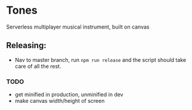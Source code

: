 # Tones

Serverless multiplayer musical instrument, built on canvas

## Releasing:
* Nav to master branch, run `npm run release` and the script should take care of all the rest.

### TODO
* get minified in production, unminified in dev
* make canvas width/height of screen
